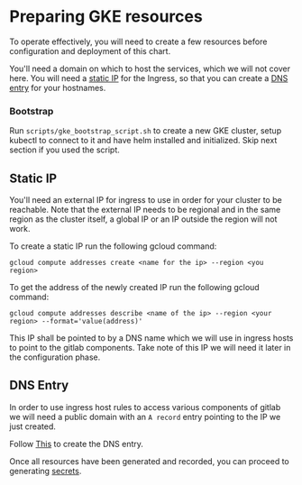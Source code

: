 # Preparing GKE resources

To operate effectively, you will need to create a few resources before configuration and deployment of this chart.

You'll need a domain on which to host the services, which we will not cover here. You will need a [static IP](#static-ip) for the Ingress, so that you can create a [DNS entry](#dns-entry) for your hostnames.


### Bootstrap

Run `scripts/gke_bootstrap_script.sh` to create a new GKE cluster, setup kubectl to connect to it and have helm installed and initialized. Skip next section if you used the script.


## Static IP

You'll need an external IP for ingress to use in order for your cluster to be reachable.
Note that the external IP needs to be regional and in the same region as the cluster itself,
a global IP or an IP outside the region will not work.

To create a static IP run the following gcloud command:

`gcloud compute addresses create <name for the ip> --region <you region>`

To get the address of the newly created IP run the following gcloud command:

`gcloud compute addresses describe <name of the ip> --region <your region> --format='value(address)'`

This IP shall be pointed to by a DNS name which we will use in ingress hosts to point to the gitlab components. Take note of this IP we will need it later in the configuration phase.

## DNS Entry

In order to use ingress host rules to access various components of gitlab we will need a public domain with an `A record` entry pointing to the IP we just created.

Follow [This](https://cloud.google.com/dns/quickstart) to create the DNS entry.


Once all resources have been generated and recorded, you can proceed to generating [secrets](README.md#secrets).
